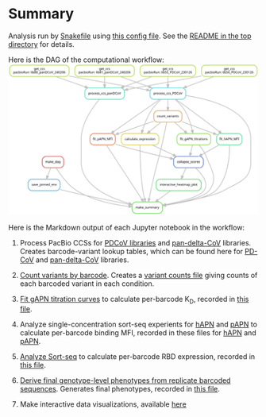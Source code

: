 # Summary

Analysis run by [Snakefile](../../Snakefile)
using [this config file](../../config.yaml).
See the [README in the top directory](../../README.md)
for details.

Here is the DAG of the computational workflow:
![dag.svg](dag.svg)

Here is the Markdown output of each Jupyter notebook in the
workflow:

1. Process PacBio CCSs for [PDCoV libraries](process_ccs_PDCoV.md) and [pan-delta-CoV](process_ccs_panDCoV.md) libraries. Creates barcode-variant lookup tables, which can be found here for [PD-CoV](../variants/codon_variant_table_PDCoV.csv) and [pan-delta-CoV](../variants/codon_variant_table_PDCoV.csv) libraries.

2. [Count variants by barcode](count_variants.md).
   Creates a [variant counts file](../counts/variant_counts.csv)
   giving counts of each barcoded variant in each condition.

3. [Fit gAPN titration curves](compute_gAPN_Kd.md) to calculate per-barcode K<sub>D</sub>, recorded in [this file](../binding_scores/gAPN_bc_binding.csv).

4. Analyze single-concentration sort-seq experients for [hAPN](compute_hAPN_meanF.md) and [pAPN](compute_pAPN_meanF.md) to calculate per-barcode binding MFI, recorded in these files for [hAPN](../binding_scores/hAPN_bc_binding.csv) and [pAPN](../binding_scores/pAPN_bc_binding.csv).

5. [Analyze Sort-seq](compute_expression_meanF.md) to calculate per-barcode RBD expression, recorded in [this file](../expression_meanF/bc_expression.csv).

6. [Derive final genotype-level phenotypes from replicate barcoded sequences](collapse_scores.md).
   Generates final phenotypes, recorded in [this file](../final_variant_scores/final_variant_scores.csv).

7. Make interactive data visualizations, available [here](https://tstarrlab.github.io/PD-CoV-RBD_DMS/)